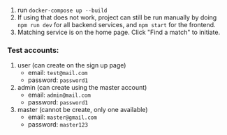 1. run `docker-compose up --build`
2. If using that does not work, project can still be run manually by doing `npm run dev` for all backend services, and `npm start` for the frontend.
3. Matching service is on the home page. Click "Find a match" to initiate.

### Test accounts:
1. user (can create on the sign up page)
   - email: `test@mail.com`
   - password: `password1`
2. admin (can create using the master account)
   - email: `admin@mail.com`
   - password: `password1`
3. master (cannot be create, only one available)
   - email: `master@gmail.com`
   - password: `master123`